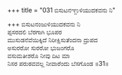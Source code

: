 +++
title = "031 ಬಿಸುಟನಞ್ಜುಳಿಯುದಕವನು ನಿ"

+++
ಬಿಸುಟನಂಜುಳಿಯುದಕವನು ನಿ  
ಪ್ಪಸರದಲಿ ಬೆರಗಾಗಿ ಭೂಪರ  
ಮುಸುಡನೆವೆಯಿಕ್ಕಿದೆ ನಿರೀಕ್ಷಿಸುತೆಂದನಾ ದ್ರುಪದ   
ಅಸುರರೋ ಸುರರೋ ಭುಜಂಗರೊ  
ವಸುಮತೀಶರೊ ನೀವು ದಿಟ ಮಾ  
ನಿಸರ ಪರುಠವವಲ್ಲ ನೀವಾರೆಂದು ಬೆಸಗೊಂಡ      ॥31॥
